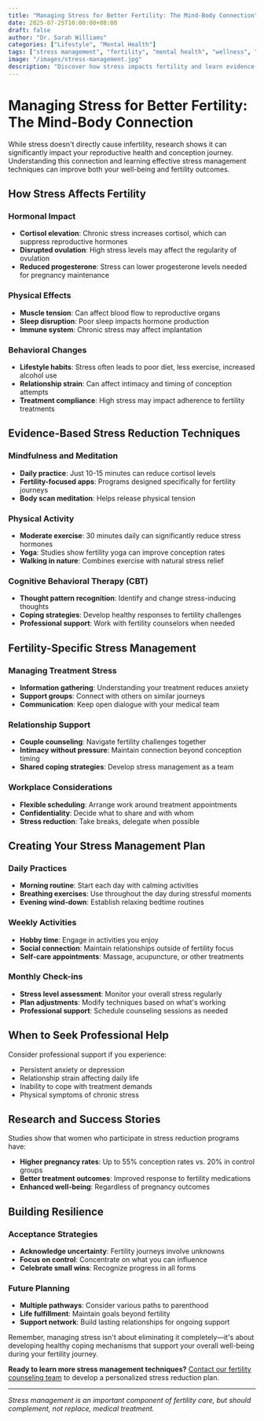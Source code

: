 ```yaml
---
title: "Managing Stress for Better Fertility: The Mind-Body Connection"
date: 2025-07-25T10:00:00+08:00
draft: false
author: "Dr. Sarah Williams"
categories: ["Lifestyle", "Mental Health"]
tags: ["stress management", "fertility", "mental health", "wellness", "mind-body connection"]
image: "/images/stress-management.jpg"
description: "Discover how stress impacts fertility and learn evidence-based techniques to manage stress and improve your chances of conception."
---
```


# Managing Stress for Better Fertility: The Mind-Body Connection

While stress doesn't directly cause infertility, research shows it can significantly impact your reproductive health and conception journey. Understanding this connection and learning effective stress management techniques can improve both your well-being and fertility outcomes.

## How Stress Affects Fertility

### Hormonal Impact
- **Cortisol elevation**: Chronic stress increases cortisol, which can suppress reproductive hormones
- **Disrupted ovulation**: High stress levels may affect the regularity of ovulation
- **Reduced progesterone**: Stress can lower progesterone levels needed for pregnancy maintenance

### Physical Effects
- **Muscle tension**: Can affect blood flow to reproductive organs  
- **Sleep disruption**: Poor sleep impacts hormone production
- **Immune system**: Chronic stress may affect implantation

### Behavioral Changes
- **Lifestyle habits**: Stress often leads to poor diet, less exercise, increased alcohol use
- **Relationship strain**: Can affect intimacy and timing of conception attempts
- **Treatment compliance**: High stress may impact adherence to fertility treatments

## Evidence-Based Stress Reduction Techniques

### Mindfulness and Meditation
- **Daily practice**: Just 10-15 minutes can reduce cortisol levels
- **Fertility-focused apps**: Programs designed specifically for fertility journeys
- **Body scan meditation**: Helps release physical tension

### Physical Activity
- **Moderate exercise**: 30 minutes daily can significantly reduce stress hormones
- **Yoga**: Studies show fertility yoga can improve conception rates
- **Walking in nature**: Combines exercise with natural stress relief

### Cognitive Behavioral Therapy (CBT)
- **Thought pattern recognition**: Identify and change stress-inducing thoughts
- **Coping strategies**: Develop healthy responses to fertility challenges
- **Professional support**: Work with fertility counselors when needed

## Fertility-Specific Stress Management

### Managing Treatment Stress
- **Information gathering**: Understanding your treatment reduces anxiety
- **Support groups**: Connect with others on similar journeys
- **Communication**: Keep open dialogue with your medical team

### Relationship Support
- **Couple counseling**: Navigate fertility challenges together
- **Intimacy without pressure**: Maintain connection beyond conception timing
- **Shared coping strategies**: Develop stress management as a team

### Workplace Considerations
- **Flexible scheduling**: Arrange work around treatment appointments
- **Confidentiality**: Decide what to share and with whom
- **Stress reduction**: Take breaks, delegate when possible

## Creating Your Stress Management Plan

### Daily Practices
- **Morning routine**: Start each day with calming activities
- **Breathing exercises**: Use throughout the day during stressful moments
- **Evening wind-down**: Establish relaxing bedtime routines

### Weekly Activities
- **Hobby time**: Engage in activities you enjoy
- **Social connection**: Maintain relationships outside of fertility focus
- **Self-care appointments**: Massage, acupuncture, or other treatments

### Monthly Check-ins
- **Stress level assessment**: Monitor your overall stress regularly
- **Plan adjustments**: Modify techniques based on what's working
- **Professional support**: Schedule counseling sessions as needed

## When to Seek Professional Help

Consider professional support if you experience:
- Persistent anxiety or depression
- Relationship strain affecting daily life
- Inability to cope with treatment demands
- Physical symptoms of chronic stress

## Research and Success Stories

Studies show that women who participate in stress reduction programs have:
- **Higher pregnancy rates**: Up to 55% conception rates vs. 20% in control groups
- **Better treatment outcomes**: Improved response to fertility medications
- **Enhanced well-being**: Regardless of pregnancy outcomes

## Building Resilience

### Acceptance Strategies
- **Acknowledge uncertainty**: Fertility journeys involve unknowns
- **Focus on control**: Concentrate on what you can influence
- **Celebrate small wins**: Recognize progress in all forms

### Future Planning
- **Multiple pathways**: Consider various paths to parenthood
- **Life fulfillment**: Maintain goals beyond fertility
- **Support network**: Build lasting relationships for ongoing support

Remember, managing stress isn't about eliminating it completely—it's about developing healthy coping mechanisms that support your overall well-being during your fertility journey.

**Ready to learn more stress management techniques?** [Contact our fertility counseling team](/contact/) to develop a personalized stress reduction plan.

---

*Stress management is an important component of fertility care, but should complement, not replace, medical treatment.*
